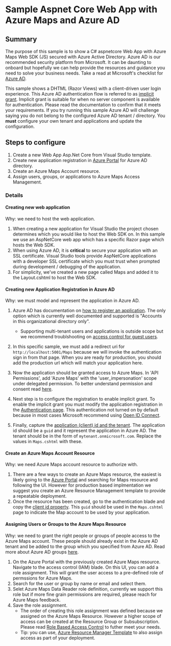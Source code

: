 # Sample Aspnet Core Web App with Azure Maps and Azure AD

## Summary

The purpose of this sample is to show a C# aspnetcore Web App with Azure Maps Web SDK (JS) secured with Azure Active Directory. Azure AD is our recommended security platform from Microsoft. It can be daunting to onboard but hopefully we can help provide the resources and guidance you need to solve your business needs. Take a read at Microsoft's checklist for [Azure AD](https://docs.microsoft.com/en-us/azure/active-directory/fundamentals/active-directory-deployment-checklist-p2).

 This sample shows a DHTML (Razor Views) with a client-driven user login experience. This Azure AD authentication flow is referred to as [implicit grant](https://docs.microsoft.com/en-us/azure/active-directory/develop/v1-oauth2-implicit-grant-flow). Implicit grant is suitable for when no server component is available for authentication. Please read the documentation to confirm that it meets your requirements. If you try running this sample Azure AD will challenge saying you do not belong to the configured Azure AD tenant / directory. You **must** configure your own tenant and applications and update the configuration.

## Steps to configure

1. Create a new Web App Asp.Net Core from Visual Studio template.
2. Create new application registration in [Azure Portal](https://portal.azure.com/) for Azure AD directory.
3. Create an Azure Maps Account resource.
4. Assign users, groups, or applications to Azure Maps Access Management.

### Details

#### Creating new web application

Why: we need to host the web application.

1. When creating a new application for Visual Studio the project chosen determines which you would like to host the Web SDK on. In this sample we use an AspNetCore web app which has a specific Razor page which hosts the Web SDK.
2. When using Azure AD, it is **critical** to secure your application with an SSL certificate. Visual Studio tools provide AspNetCore applications with a developer SSL certificate which you must trust when prompted during development / debugging of the application.
3. For simplicity, we've created a new page called Maps and added it to the Layout.cshtml to host the Web SDK.

#### Creating new Application Registration in Azure AD

Why: we must model and represent the application in Azure AD.

1. Azure AD has documentation on [how to register an application](https://docs.microsoft.com/en-us/azure/active-directory/develop/quickstart-register-app). The only option which is currently well documented and supported is "Accounts in this organizational directory only".
   - Supporting multi-tenant users and applications is outside scope but we recommend troublshooting on [access control for guest users](https://docs.microsoft.com/en-us/azure/role-based-access-control/role-assignments-external-users#troubleshoot).
  
2. In this specific sample, we must add a redirect uri for `http://localhost:5001/Maps` because we will invoke the authentication sign in from that page. When you are ready for production, you should add the production url which will match your application here.
3. Now the application should be granted access to Azure Maps. In 'API Permissions', add 'Azure Maps' with the 'user_impersonation' scope under delegated permission. To better understand permission and consent read [here](https://docs.microsoft.com/en-us/azure/active-directory/develop/v1-permissions-and-consent).
4. Next step is to configure the registration to enable implicit grant. To enable the implicit grant you must modify the application registration in the [Authentication page](https://docs.microsoft.com/en-us/azure/active-directory/develop/app-registrations-training-guide#new-ui). This authentication not turned on by default because in most cases Microsoft recommend using [Open ID Connect](https://docs.microsoft.com/en-us/azure/active-directory/develop/scenario-web-app-sign-user-app-registration?tabs=aspnetcore).
5. Finally, capture the [application (client) id and the tenant](https://docs.microsoft.com/en-us/azure/active-directory/develop/app-registrations-training-guide#new-ui). The application id should be a `guid` and it represent the application in Azure AD. The tenant should be in the form of `mytenant.onmicrosoft.com`. Replace the values in `Maps.cshtml` with these.

#### Create an Azure Maps Account Resource

Why: we need Azure Maps account resource to authorize with.

1. There are a few ways to create an Azure Maps resource, the easiest is likely going to the [Azure Portal](https://docs.microsoft.com/en-us/azure/azure-maps/how-to-manage-account-keys) and searching for Maps resource and following the UI. However for production based implmentation we suggest you create an Azure Resource Management template to provide a repeatable deployment.
2. Once the resource has been created, go to the authentication blade and copy the [client id property](https://docs.microsoft.com/en-us/azure/azure-maps/how-to-manage-authentication#view-authentication-details). This `guid` should be used in the `Maps.cshtml` page to indicate the Map account to be used by your application.

#### Assigning Users or Groups to the Azure Maps Resource

Why: we need to grant the right people or groups of people access to the Azure Maps account. These people should already exist in the Azure AD tenant and be added to the group which you specified from Azure AD. Read more about Azure AD groups [here](https://docs.microsoft.com/en-us/azure/active-directory/fundamentals/active-directory-manage-groups).

1. On the Azure Portal with the previously created Azure Maps resource. Navigate to the access control (IAM) blade. On this UI, you can add a role assignment. This will grant the user access to a pre-defined role of permssions for Azure Maps.
2. Search for the user or group by name or email and select them.
3. Selet Azure Maps Data Reader role definition, currently we support this role but if more fine grain permissions are required, please reach for Azure Maps feedback.
4. Save the role assignment.
   - The order of creating this role assignment was defined because we assigned on the Azure Maps Resource. However a higher scope of access can be created at the Resource Group or Subsubscription. Please read [Role Based Access Control](https://docs.microsoft.com/en-us/azure/role-based-access-control/role-definitions#data-operations-example) to futher meet your needs.
   - Tip: you can use, [Azure Resource Manager Template](https://docs.microsoft.com/en-us/azure/role-based-access-control/role-assignments-template) to also assign access as part of your deployment.
